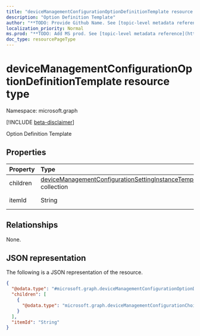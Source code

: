 ```yaml
---
title: "deviceManagementConfigurationOptionDefinitionTemplate resource type"
description: "Option Definition Template"
author: "**TODO: Provide Github Name. See [topic-level metadata reference](https://msgo.azurewebsites.net/add/document/guidelines/metadata.html#topic-level-metadata)**"
localization_priority: Normal
ms.prod: "**TODO: Add MS prod. See [topic-level metadata reference](https://msgo.azurewebsites.net/add/document/guidelines/metadata.html#topic-level-metadata)**"
doc_type: resourcePageType
---
```


# deviceManagementConfigurationOptionDefinitionTemplate resource type

Namespace: microsoft.graph

[!INCLUDE [beta-disclaimer](../../includes/beta-disclaimer.md)]

Option Definition Template

## Properties
|Property|Type|Description|
|:---|:---|:---|
|children|[deviceManagementConfigurationSettingInstanceTemplate](../resources/devicemanagementconfigurationsettinginstancetemplate.md) collection|Option Children|
|itemId|String|Option ItemId|

## Relationships
None.

## JSON representation
The following is a JSON representation of the resource.
<!-- {
  "blockType": "resource",
  "@odata.type": "microsoft.graph.deviceManagementConfigurationOptionDefinitionTemplate"
}
-->
``` json
{
  "@odata.type": "#microsoft.graph.deviceManagementConfigurationOptionDefinitionTemplate",
  "children": [
    {
      "@odata.type": "microsoft.graph.deviceManagementConfigurationChoiceSettingCollectionInstanceTemplate"
    }
  ],
  "itemId": "String"
}
```


